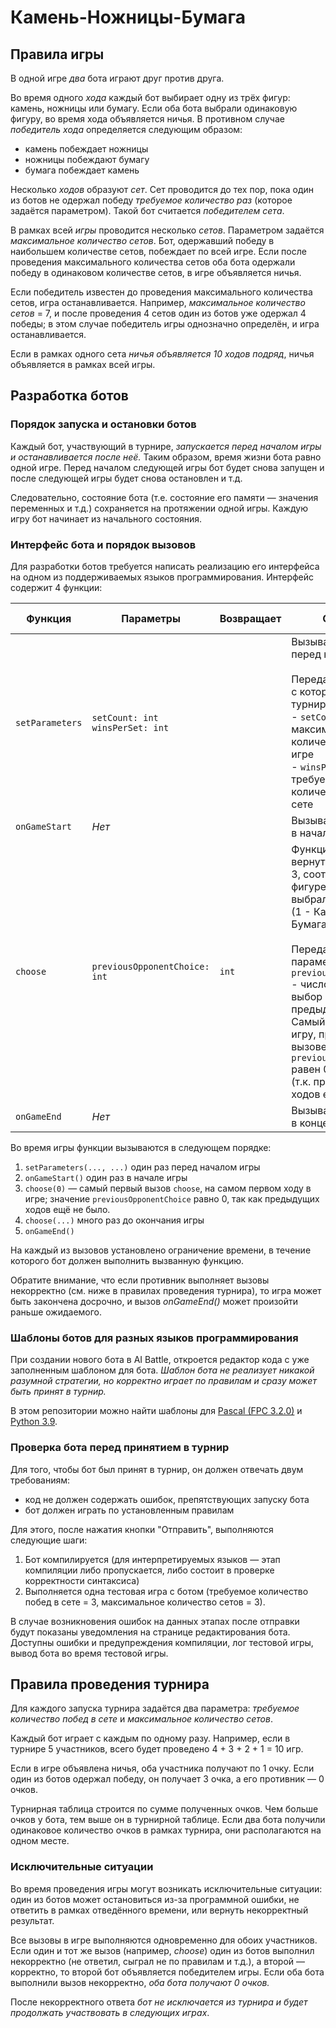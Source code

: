 # Камень-Ножницы-Бумага

## Правила игры
В одной игре _два_ бота играют друг против друга.

Во время одного _хода_ каждый бот выбирает одну из трёх фигур: камень, ножницы или бумагу. Если оба бота выбрали одинаковую фигуру, во время хода объявляется ничья. В противном случае _победитель хода_ определяется следующим образом:
- камень побеждает ножницы
- ножницы побеждают бумагу
- бумага побеждает камень

Несколько _ходов_ образуют _сет_. Сет проводится до тех пор, пока один из ботов не одержал победу _требуемое количество раз_ (которое задаётся параметром). Такой бот считается _победителем сета_.

В рамках всей _игры_ проводится несколько _сетов_. Параметром задаётся _максимальное количество сетов_. Бот, одержавший победу в наибольшем количестве сетов, побеждает по всей игре. Если после проведения максимального количества сетов оба бота одержали победу в одинаковом количестве сетов, в игре объявляется ничья.

 Если победитель известен до проведения максимального количества сетов, игра останавливается. Например, _максимальное количество сетов_ = 7, и после проведения 4 сетов один из ботов уже одержал 4 победы; в этом случае победитель игры однозначно определён, и игра останавливается. 

Если в рамках одного сета _ничья объявляется 10 ходов подряд_, ничья объявляется в рамках всей игры.

## Разработка ботов

### Порядок запуска и остановки ботов
Каждый бот, участвующий в турнире, _запускается перед началом игры и останавливается после неё._ Таким образом, время жизни бота равно одной игре. Перед началом следующей игры бот будет снова запущен и после следующей игры будет снова остановлен и т.д.

Следовательно, состояние бота (т.е. состояние его памяти — значения переменных и т.д.) сохраняется на протяжении одной игры. Каждую игру бот начинает из начального состояния.

### Интерфейс бота и порядок вызовов
Для разработки ботов требуется написать реализацию его интерфейса на одном из поддерживаемых языков программирования. Интерфейс содержит 4 функции:

|Функция|Параметры|Возвращает|Описание|Ограничение по времени|
|---|---|---|---|---|
|`setParameters`|`setCount: int`  <br>`winsPerSet: int`||Вызывается один раз перед началом игры.  <br>  <br>Передаёт параметры, с которыми запущен турнир:  <br>- `setCount`: максимальное количество сетов в игре  <br>- `winsPerSet`: требуемое количество побед в сете|5 секунд|
|`onGameStart`|_Нет_||Вызывается один раз в начале игры.|5 секунд|
|`choose`|`previousOpponentChoice: int`|`int`|Функция должна вернуть число от 1 до 3, соответствующее фигуре, которую выбрал бот  <br>(1 - Камень, 2 - Бумага, 3 - Ножницы).  <br>  <br>Передаваемый параметр  <br>`previousOpponentChoice` - число от 1 до 3, выбор противника на предыдущем ходу.  <br>Самый первый раз за игру, при первом вызове choose, `previousOpponentChoice` равен 0  <br>(т.к. предыдущих ходов ещё не было).|1.5 секунды|
|`onGameEnd`|_Нет_||Вызывается один раз в конце игры.|5 секунд|
  
  
Во время игры функции вызываются в следующем порядке:
1. `setParameters(..., ...)` один раз перед началом игры
2. `onGameStart()` один раз в начале игры
3. `choose(0)` — самый первый вызов `choose`, на самом первом ходу в игре; значение `previousOpponentChoice` равно 0, так как предыдущих ходов ещё не было.
4. `choose(...)` много раз до окончания игры
5. `onGameEnd()`

На каждый из вызовов установлено ограничение времени, в течение которого бот должен выполнить вызванную функцию.

Обратите внимание, что если противник выполняет вызовы некорректно (см. ниже в правилах проведения турнира), то игра может быть закончена досрочно, и вызов _onGameEnd()_ может произойти раньше ожидаемого.

### Шаблоны ботов для разных языков программирования
При создании нового бота в AI Battle, откроется редактор кода с уже заполненным шаблоном для бота. _Шаблон бота не реализует никакой разумной стратегии, но корректно играет по правилам и сразу может быть принят в турнир._

В этом репозитории можно найти шаблоны для [Pascal (FPC 3.2.0)](./template.pas) и [Python 3.9](./template.py).
    
### Проверка бота перед принятием в турнир
Для того, чтобы бот был принят в турнир, он должен отвечать двум требованиям:
- код не должен содержать ошибок, препятствующих запуску бота
- бот должен играть по установленным правилам

Для этого, после нажатия кнопки "Отправить", выполняются следующие шаги:
1. Бот компилируется (для интерпретируемых языков — этап компиляции либо пропускается, либо состоит в проверке корректности синтаксиса)
2. Выполняется одна тестовая игра с ботом (требуемое количество побед в сете = 3, максимальное количество сетов = 3).

В случае возникновения ошибок на данных этапах после отправки будут показаны уведомления на странице редактирования бота. 
Доступны ошибки и предупреждения компиляции, лог тестовой игры, вывод бота во время тестовой игры.

## Правила проведения турнира
Для каждого запуска турнира задаётся два параметра: _требуемое количество побед в сете_ и _максимальное количество сетов_.

Каждый бот играет с каждым по одному разу. Например, если в турнире 5 участников, всего будет проведено 4 + 3 + 2 + 1 = 10 игр.

Если в игре объявлена ничья, оба участника получают по 1 очку. Если один из ботов одержал победу, он получает 3 очка, а его противник — 0 очков.

Турнирная таблица строится по сумме полученных очков. Чем больше очков у бота, тем выше он в турнирной таблице. Если два бота получили одинаковое количество очков в рамках турнира, они располагаются на одном месте.

### Исключительные ситуации
Во время проведения игры могут возникать исключительные ситуации: один из ботов может остановиться из-за программной ошибки, не ответить в рамках отведённого времени, или вернуть некорректный результат.

Все вызовы в игре выполняются одновременно для обоих участников. Если один и тот же вызов (например, _choose_) один из ботов выполнил некорректно (не ответил, сыграл не по правилам и т.д.), а второй — корректно, то второй бот объявляется победителем игры. Если оба бота выполнили вызов некорректно, _оба бота получают 0 очков._

После некорректного ответа _бот не исключается из турнира и будет продолжать участвовать в следующих играх_.